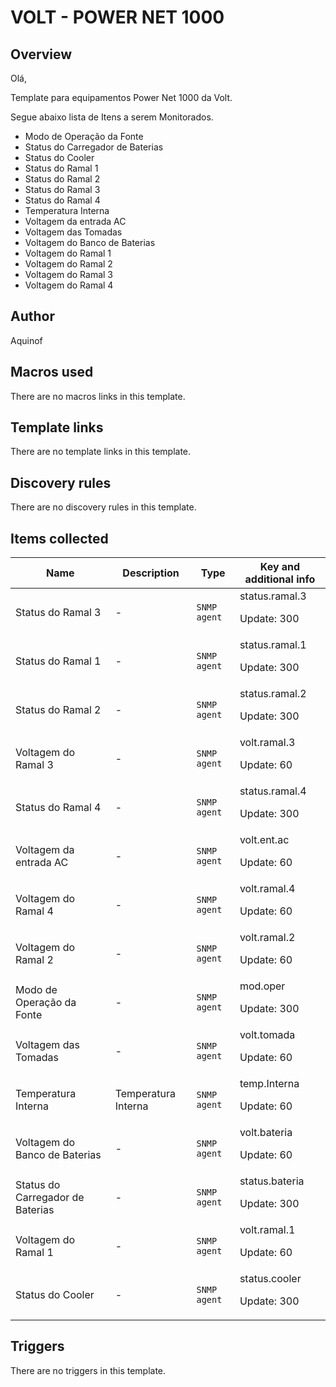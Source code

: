 # VOLT - POWER NET 1000

## Overview

Olá,


Template para equipamentos Power Net 1000 da Volt.


 


Segue abaixo lista de Itens a serem Monitorados.


 


* Modo de Operação da Fonte
* Status do Carregador de Baterias
* Status do Cooler
* Status do Ramal 1
* Status do Ramal 2
* Status do Ramal 3
* Status do Ramal 4
* Temperatura Interna
* Voltagem da entrada AC
* Voltagem das Tomadas
* Voltagem do Banco de Baterias
* Voltagem do Ramal 1
* Voltagem do Ramal 2
* Voltagem do Ramal 3
* Voltagem do Ramal 4


## Author

Aquinof

## Macros used

There are no macros links in this template.

## Template links

There are no template links in this template.

## Discovery rules

There are no discovery rules in this template.

## Items collected

|Name|Description|Type|Key and additional info|
|----|-----------|----|----|
|Status do Ramal 3|<p>-</p>|`SNMP agent`|status.ramal.3<p>Update: 300</p>|
|Status do Ramal 1|<p>-</p>|`SNMP agent`|status.ramal.1<p>Update: 300</p>|
|Status do Ramal 2|<p>-</p>|`SNMP agent`|status.ramal.2<p>Update: 300</p>|
|Voltagem do Ramal 3|<p>-</p>|`SNMP agent`|volt.ramal.3<p>Update: 60</p>|
|Status do Ramal 4|<p>-</p>|`SNMP agent`|status.ramal.4<p>Update: 300</p>|
|Voltagem da entrada AC|<p>-</p>|`SNMP agent`|volt.ent.ac<p>Update: 60</p>|
|Voltagem do Ramal 4|<p>-</p>|`SNMP agent`|volt.ramal.4<p>Update: 60</p>|
|Voltagem do Ramal 2|<p>-</p>|`SNMP agent`|volt.ramal.2<p>Update: 60</p>|
|Modo de Operação da Fonte|<p>-</p>|`SNMP agent`|mod.oper<p>Update: 300</p>|
|Voltagem das Tomadas|<p>-</p>|`SNMP agent`|volt.tomada<p>Update: 60</p>|
|Temperatura Interna|<p>Temperatura Interna</p>|`SNMP agent`|temp.Interna<p>Update: 60</p>|
|Voltagem do Banco de Baterias|<p>-</p>|`SNMP agent`|volt.bateria<p>Update: 60</p>|
|Status do Carregador de Baterias|<p>-</p>|`SNMP agent`|status.bateria<p>Update: 300</p>|
|Voltagem do Ramal 1|<p>-</p>|`SNMP agent`|volt.ramal.1<p>Update: 60</p>|
|Status do Cooler|<p>-</p>|`SNMP agent`|status.cooler<p>Update: 300</p>|
## Triggers

There are no triggers in this template.

